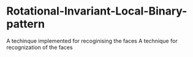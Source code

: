 # Rotational-Invariant-Local-Binary-pattern
A techinque implemented for recoginising the faces
A technique for recognization of the faces
